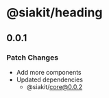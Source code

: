 # @siakit/heading

## 0.0.1

### Patch Changes

- Add more components
- Updated dependencies
  - @siakit/core@0.0.2
